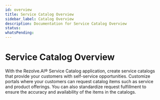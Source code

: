 ```yaml
---
id: overview
title: Service Catalog Overview
sidebar_label: Catalog Overview
description: Documentation for Service Catalog Overview
status: 
whatsPending: 
---
```


# Service Catalog Overview

With the Rezolve.AI® Service Catalog application, create service catalogs that provide your customers with self-service opportunities. Customize portals where your customers can request catalog items such as service and product offerings. You can also standardize request fulfillment to ensure the accuracy and availability of the items in the catalogs.



